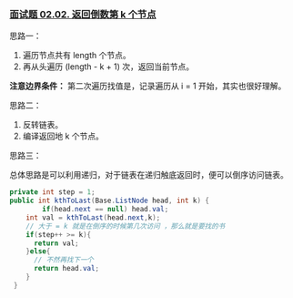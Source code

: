 ### [面试题 02.02. 返回倒数第 k 个节点](https://leetcode-cn.com/problems/kth-node-from-end-of-list-lcci/)

思路一：

1. 遍历节点共有 length 个节点。
2. 再从头遍历 (length - k + 1) 次，返回当前节点。

**注意边界条件：** 第二次遍历找值是，记录遍历从 i = 1 开始，其实也很好理解。



思路二：

1. 反转链表。
2. 编译返回地 k 个节点。



思路三：

总体思路是可以利用递归，对于链表在递归触底返回时，便可以倒序访问链表。

```java
private int step = 1; 
public int kthToLast(Base.ListNode head, int k) {
		if(head.next == null) head.val;
   	int val = kthToLast(head.next,k);
  	// 大于 = k 就是在倒序的时候第几次访问 ，那么就是要找的书
   	if(step++ >= k){
      return val;
    }else{
      // 不然再找下一个
      return head.val;
    }
 }
```

